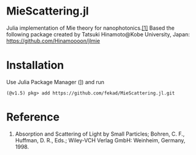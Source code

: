# MieScattering.jl


Julia implementation of Mie theory for nanophotonics.[[1]](#reference)
Based the following package created by Tatsuki Hinamoto@Kobe University, Japan: https://github.com/Hinamoooon/jlmie

# Installation
Use Julia Package Manager (]) and run
```
(@v1.5) pkg> add https://github.com/fekad/MieScattering.jl.git
```

# Reference
1. Absorption and Scattering of Light by Small Particles; Bohren, C. F., Huffman, D. R., Eds.; Wiley-VCH Verlag GmbH: Weinheim, Germany, 1998.
